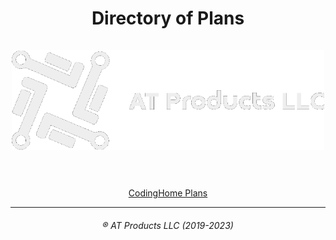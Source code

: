 <div align="center">
<h1>Directory of Plans<br><br><a href="https://atproducts.xyz"><img src="/media/longwhite.png" width="500px"></a><br><br></h1>
<a href="codinghome.md">CodingHome Plans</a>
<hr>
<h6>&reg; AT Products LLC (2019-2023)</h6>
</div>
